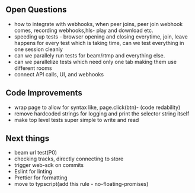 ## Open Questions

- how to integrate with webhooks, when peer joins, peer join webhook comes, recording webhooks,hls- play and download etc.
- speeding up tests - browser opening and closing everytime, join, leave happens for every test which is taking time, can we test everything in one session cleanly
- can we parallely run tests for beam/rtmp and everything else.
- can we parallelize tests which need only one tab making them use different rooms
- connect API calls, UI, and webhooks

## Code Improvements

- wrap page to allow for syntax like, page.click(btn)- (code redability)
- remove hardcoded strings for logging and print the selector string itself
- make top level tests super simple to write and read

## Next things

- beam url test(P0)
- checking tracks, directly connecting to store
- trigger web-sdk on commits
- Eslint for linting
- Prettier for formatting
- move to typscript(add this rule - no-floating-promises)

